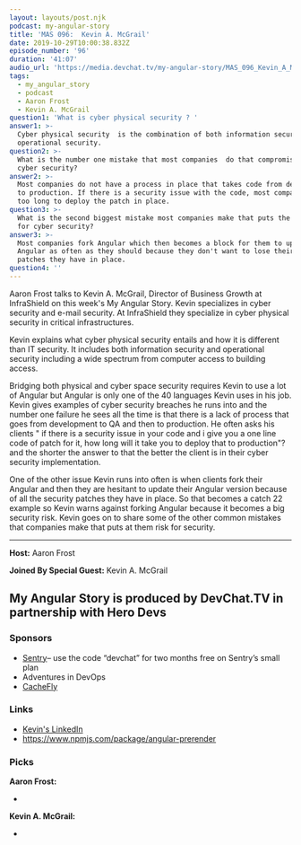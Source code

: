 ```yaml
---
layout: layouts/post.njk
podcast: my-angular-story
title: 'MAS 096:  Kevin A. McGrail'
date: 2019-10-29T10:00:38.832Z
episode_number: '96'
duration: '41:07'
audio_url: 'https://media.devchat.tv/my-angular-story/MAS_096_Kevin_A_McGrail.mp3'
tags:
  - my_angular_story
  - podcast
  - Aaron Frost
  - Kevin A. McGrail
question1: 'What is cyber physical security ? '
answer1: >-
  Cyber physical security  is the combination of both information security and
  operational security.
question2: >-
  What is the number one mistake that most companies  do that compromises their
  cyber security? 
answer2: >-
  Most companies do not have a process in place that takes code from development
  to production. If there is a security issue with the code, most companies take
  too long to deploy the patch in place. 
question3: >-
  What is the second biggest mistake most companies make that puts the at risk
  for cyber security?
answer3: >-
  Most companies fork Angular which then becomes a block for them to update
  Angular as often as they should because they don't want to lose their security
  patches they have in place. 
question4: ''
---
```



Aaron Frost talks to Kevin A. McGrail, Director of Business Growth at InfraShield on this week's My Angular Story. Kevin specializes in cyber security and e-mail security. At InfraShield they specialize in cyber physical security in critical infrastructures. 

Kevin explains what cyber physical security entails and how it is different than IT security. It includes both information security and operational security including a wide spectrum  from computer access to building access. 

Bridging both physical and cyber space security requires Kevin to use a lot of Angular but Angular is only one of the 40 languages Kevin uses in his job. Kevin gives examples of cyber security breaches he runs into and the number one failure he sees all the time is that there is a lack of process that goes from development to QA and then to production. He often asks his clients " if there is a security issue in your code and i give you a one line code of patch for it, how long will it take you to deploy that to production"? and the shorter the answer to that the better the client is in their cyber security implementation. 

One of the other issue Kevin runs into often is when clients fork their Angular and then they are hesitant to update their Angular version because of all the security patches they have in place. So that becomes a catch 22 example so Kevin warns against forking Angular because it becomes a big security risk. Kevin goes on to share some of the other common mistakes that companies make that puts at them risk for security. 

****

**Host:** Aaron Frost

**Joined By Special Guest:** Kevin A. McGrail

## **My Angular Story is produced by DevChat.TV in partnership with Hero Devs**

### **Sponsors**

* [Sentry](http://sentry.io/)– use the code “devchat” for two months free on Sentry’s small plan
* Adventures in DevOps
* [CacheFly](https://www.cachefly.com/)

### **Links**

* [Kevin's LinkedIn](https://www.linkedin.com/in/kmcgrail/)
* <https://www.npmjs.com/package/angular-prerender>

### **Picks**

**Aaron Frost:**

* 

**Kevin A. McGrail:**

*
